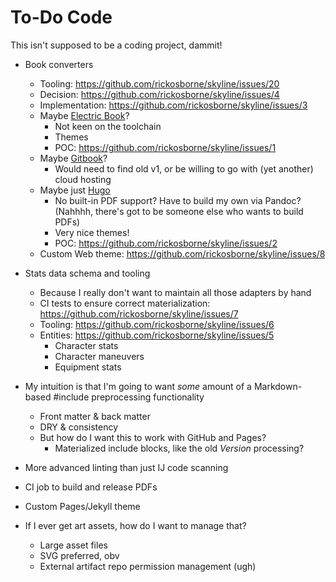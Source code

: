 # To-Do Code

This isn't supposed to be a coding project, dammit!

* Book converters
  * Tooling: https://github.com/rickosborne/skyline/issues/20
  * Decision: https://github.com/rickosborne/skyline/issues/4
  * Implementation: https://github.com/rickosborne/skyline/issues/3
  * Maybe [Electric Book](https://github.com/electricbookworks/electric-book)?
    * Not keen on the toolchain
    * Themes
    * POC: https://github.com/rickosborne/skyline/issues/1
  * Maybe [Gitbook](https://www.gitbook.com/)?
    * Would need to find old v1, or be willing to go with (yet another) cloud hosting
  * Maybe just [Hugo](https://gohugo.io/documentation/)
    * No built-in PDF support? Have to build my own via Pandoc?  (Nahhhh, there's got to be someone else who wants to build PDFs)
    * Very nice themes!
    * POC: https://github.com/rickosborne/skyline/issues/2
  * Custom Web theme: https://github.com/rickosborne/skyline/issues/8

* Stats data schema and tooling
  * Because I really don't want to maintain all those adapters by hand
  * CI tests to ensure correct materialization: https://github.com/rickosborne/skyline/issues/7
  * Tooling: https://github.com/rickosborne/skyline/issues/6
  * Entities: https://github.com/rickosborne/skyline/issues/5
    * Character stats
    * Character maneuvers
    * Equipment stats

* My intuition is that I'm going to want _some_ amount of a Markdown-based #include preprocessing functionality
  * Front matter & back matter
  * DRY & consistency
  * But how do I want this to work with GitHub and Pages?
    * Materialized include blocks, like the old $Version$ processing?

* More advanced linting than just IJ code scanning

* CI job to build and release PDFs

* Custom Pages/Jekyll theme

* If I ever get art assets, how do I want to manage that?
  * Large asset files
  * SVG preferred, obv
  * External artifact repo permission management (ugh)
